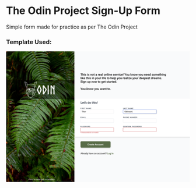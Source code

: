 # The Odin Project Sign-Up Form
Simple form made for practice as per The Odin Project

### Template Used:
![template used](./template.png)
